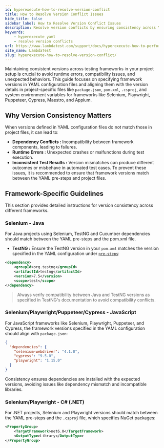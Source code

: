 ```yaml
---
id: hyperexecute-how-to-resolve-version-conflict
title: How to Resolve Version Conflict Issues
hide_title: false
sidebar_label: How to Resolve Version Conflict Issues
description: Resolve version conflicts by ensuring consistency across YAML, package files, and environment variables for frameworks like Selenium, Playwright, and Cypress to avoid errors.
keywords:
    - hyperexecute yaml
    - resolve version conflicts
url: https://www.lambdatest.com/support/docs/hyperexecute-how-to-perform-group-based-test-discovery-in-testng/
site_name: LambdaTest
slug: hyperexecute-how-to-resolve-version-conflict/
---
```


<script type="application/ld+json"
      dangerouslySetInnerHTML={{ __html: JSON.stringify({
       "@context": "https://schema.org",
        "@type": "BreadcrumbList",
        "itemListElement": [{
          "@type": "ListItem",
          "position": 1,
          "name": "Home",
          "item": "https://www.lambdatest.com"
        },{
          "@type": "ListItem",
          "position": 2,
          "name": "Support",
          "item": "https://www.lambdatest.com/support/docs/"
        },{
          "@type": "ListItem",
          "position": 3,
          "name": "How to Resolve Version Conflict",
          "item": "https://www.lambdatest.com/support/docs/hyperexecute-how-to-resolve-version-conflict/"
        }]
      })
    }}
></script>
Maintaining consistent versions across testing frameworks in your project setup is crucial to avoid runtime errors, compatibility issues, and unexpected behaviors. This guide focuses on specifying framework versions in YAML configuration files and aligning them with the version details in project-specific files like `package.json`, `pom.xml`, `.csproj`, and system environment variables for frameworks like Selenium, Playwright, Puppeteer, Cypress, Maestro, and Appium.

## Why Version Consistency Matters
When versions defined in YAML configuration files do not match those in project files, it can lead to:

- **Dependency Conflicts :** Incompatibility between framework components, leading to failures.
- **Runtime Errors :** Unexpected crashes or malfunctions during test execution.
- **Inconsistent Test Results :** Version mismatches can produce different outcomes or misbehave in automated test cases.
To prevent these issues, it is recommended to ensure that framework versions match between the YAML pre-steps and project files.

## Framework-Specific Guidelines
This section provides detailed instructions for version consistency across different frameworks.

### Selenium - Java
For Java projects using Selenium, TestNG and Cucumber dependencies should match between the YAML pre-steps and the pom.xml file.

- **TestNG :** Ensure the TestNG version in your `pom.xml` matches the version specified in the YAML configuration under [`pre-steps`](https://www.lambdatest.com/support/docs/deep-dive-into-hyperexecute-yaml/#pre):
```xml
<dependency>
    <groupId>org.testng</groupId>
    <artifactId>testng</artifactId>
    <version>7.5</version>
    <scope>test</scope>
</dependency>
```

> Always verify compatibility between Java and TestNG versions as specified in TestNG's documentation to avoid compatibility conflicts.

### Selenium/Playwright/Puppeteer/Cypress - JavaScript
For JavaScript frameworks like Selenium, Playwright, Puppeteer, and Cypress, the framework versions specified in the YAML configuration should align with `package.json`:

```json
{
  "dependencies": {
    "selenium-webdriver": "4.1.0",
    "cypress": "9.5.0",
    "playwright": "1.15.0"
  }
}
```

Consistency ensures dependencies are installed with the expected versions, avoiding issues like dependency mismatch and incompatible libraries.

### Selenium/Playwright - C# (.NET)
For .NET projects, Selenium and Playwright versions should match between the YAML pre-steps and the `.csproj` file, which specifies NuGet packages:

```xml
<PropertyGroup>
    <TargetFramework>net6.0</TargetFramework>
    <OutputType>Library</OutputType>
</PropertyGroup>
```